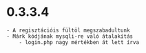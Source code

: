 # 0.3.3.4

    - A regisztációis fültöl megszabadultunk
    - Márk kódjának mysqli-re való átalakítás
        - login.php nagy mértékben át lett írva 

 
                     
        

